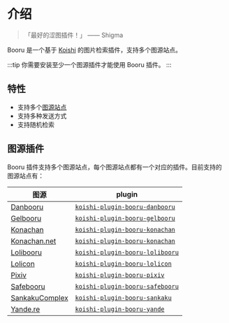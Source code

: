 # 介绍

> 「最好的涩图插件！」 —— Shigma

Booru 是一个基于 [Koishi](https://koishi.chat/) 的图片检索插件，支持多个图源站点。

:::tip
你需要安装至少一个图源插件才能使用 Booru 插件。
:::

## 特性

- 支持多个[图源站点](#图源插件)
- 支持多种发送方式
- 支持随机检索

## 图源插件

Booru 插件支持多个图源站点，每个图源站点都有一个对应的插件。目前支持的图源站点有：

| 图源                                                 | plugin                                                    |
| -------------------------------------------------- | --------------------------------------------------------- |
| [Danbooru](https://danbooru.donmai.us/)            | [`koishi-plugin-booru-danbooru`](./plugins/danbooru.md)   |
| [Gelbooru](https://gelbooru.com/)                  | [`koishi-plugin-booru-gelbooru`](./plugins/gelbooru.md)   |
| [Konachan](https://konachan.com/)                  | [`koishi-plugin-booru-konachan`](./plugins/konachan.md)   |
| [Konachan.net](https://konachan.net/)              | [`koishi-plugin-booru-konachan`](./plugins/konachan.md)   |
| [Lolibooru](https://lolibooru.moe/)                | [`koishi-plugin-booru-lolibooru`](./plugins/lolibooru.md) |
| [Lolicon](https://lolicon.app/)                    | [`koishi-plugin-booru-lolicon`](./plugins/lolicon.md)     |
| [Pixiv](https://www.pixiv.net/)                    | [`koishi-plugin-booru-pixiv`](./plugins/pixiv.md)         |
| [Safebooru](https://safebooru.org/)                | [`koishi-plugin-booru-safebooru`](./plugins/safebooru.md) |
| [SankakuComplex](https://chan.sankakucomplex.com/) | [`koishi-plugin-booru-sankaku`](./plugins/sankaku.md)     |
| [Yande.re](https://yande.re/)                      | [`koishi-plugin-booru-yande`](./plugins/yande.md)         |

